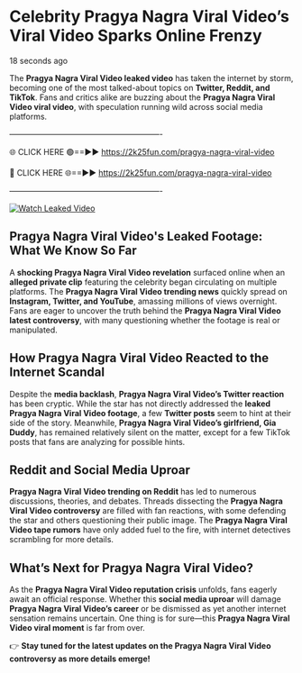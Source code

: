 # Celebrity Pragya Nagra Viral Video’s Viral Video Sparks Online Frenzy

18 seconds ago

The **Pragya Nagra Viral Video leaked video** has taken the internet by storm, becoming one of the most talked-about topics on **Twitter, Reddit, and TikTok**. Fans and critics alike are buzzing about the **Pragya Nagra Viral Video viral video**, with speculation running wild across social media platforms.

———————————————————-

🌐 CLICK HERE 🟢==►► https://2k25fun.com/pragya-nagra-viral-video

🔴 CLICK HERE 🌐==►► https://2k25fun.com/pragya-nagra-viral-video

———————————————————-

[![Watch Leaked Video](https://miro.medium.com/v2/resize:fit:828/format:webp/1*cilzJN44JGOrTw9NJCrNHA.gif "Watch Leaked Video")](https://2k25fun.com/pragya-nagra-viral-video)

## **Pragya Nagra Viral Video's Leaked Footage: What We Know So Far**  
A **shocking Pragya Nagra Viral Video revelation** surfaced online when an **alleged private clip** featuring the celebrity began circulating on multiple platforms. The **Pragya Nagra Viral Video trending news** quickly spread on **Instagram, Twitter, and YouTube**, amassing millions of views overnight. Fans are eager to uncover the truth behind the **Pragya Nagra Viral Video latest controversy**, with many questioning whether the footage is real or manipulated.  

## **How Pragya Nagra Viral Video Reacted to the Internet Scandal**  
Despite the **media backlash**, **Pragya Nagra Viral Video’s Twitter reaction** has been cryptic. While the star has not directly addressed the **leaked Pragya Nagra Viral Video footage**, a few **Twitter posts** seem to hint at their side of the story. Meanwhile, **Pragya Nagra Viral Video’s girlfriend, Gia Duddy**, has remained relatively silent on the matter, except for a few TikTok posts that fans are analyzing for possible hints.  

## **Reddit and Social Media Uproar**  
**Pragya Nagra Viral Video trending on Reddit** has led to numerous discussions, theories, and debates. Threads dissecting the **Pragya Nagra Viral Video controversy** are filled with fan reactions, with some defending the star and others questioning their public image. The **Pragya Nagra Viral Video tape rumors** have only added fuel to the fire, with internet detectives scrambling for more details.  

## **What’s Next for Pragya Nagra Viral Video?**  
As the **Pragya Nagra Viral Video reputation crisis** unfolds, fans eagerly await an official response. Whether this **social media uproar** will damage **Pragya Nagra Viral Video’s career** or be dismissed as yet another internet sensation remains uncertain. One thing is for sure—this **Pragya Nagra Viral Video viral moment** is far from over.  

👉 **Stay tuned for the latest updates on the Pragya Nagra Viral Video controversy as more details emerge!**  